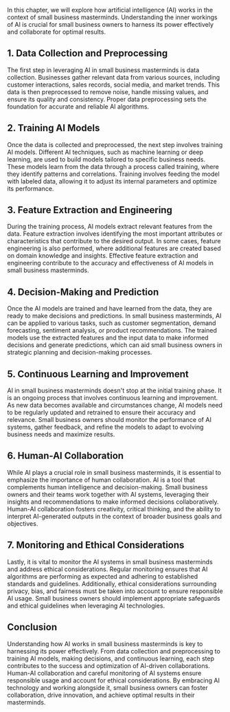 
In this chapter, we will explore how artificial intelligence (AI) works in the context of small business masterminds. Understanding the inner workings of AI is crucial for small business owners to harness its power effectively and collaborate for optimal results.

## 1\. Data Collection and Preprocessing

The first step in leveraging AI in small business masterminds is data collection. Businesses gather relevant data from various sources, including customer interactions, sales records, social media, and market trends. This data is then preprocessed to remove noise, handle missing values, and ensure its quality and consistency. Proper data preprocessing sets the foundation for accurate and reliable AI algorithms.

## 2\. Training AI Models

Once the data is collected and preprocessed, the next step involves training AI models. Different AI techniques, such as machine learning or deep learning, are used to build models tailored to specific business needs. These models learn from the data through a process called training, where they identify patterns and correlations. Training involves feeding the model with labeled data, allowing it to adjust its internal parameters and optimize its performance.

## 3\. Feature Extraction and Engineering

During the training process, AI models extract relevant features from the data. Feature extraction involves identifying the most important attributes or characteristics that contribute to the desired output. In some cases, feature engineering is also performed, where additional features are created based on domain knowledge and insights. Effective feature extraction and engineering contribute to the accuracy and effectiveness of AI models in small business masterminds.

## 4\. Decision-Making and Prediction

Once the AI models are trained and have learned from the data, they are ready to make decisions and predictions. In small business masterminds, AI can be applied to various tasks, such as customer segmentation, demand forecasting, sentiment analysis, or product recommendations. The trained models use the extracted features and the input data to make informed decisions and generate predictions, which can aid small business owners in strategic planning and decision-making processes.

## 5\. Continuous Learning and Improvement

AI in small business masterminds doesn't stop at the initial training phase. It is an ongoing process that involves continuous learning and improvement. As new data becomes available and circumstances change, AI models need to be regularly updated and retrained to ensure their accuracy and relevance. Small business owners should monitor the performance of AI systems, gather feedback, and refine the models to adapt to evolving business needs and maximize results.

## 6\. Human-AI Collaboration

While AI plays a crucial role in small business masterminds, it is essential to emphasize the importance of human collaboration. AI is a tool that complements human intelligence and decision-making. Small business owners and their teams work together with AI systems, leveraging their insights and recommendations to make informed decisions collaboratively. Human-AI collaboration fosters creativity, critical thinking, and the ability to interpret AI-generated outputs in the context of broader business goals and objectives.

## 7\. Monitoring and Ethical Considerations

Lastly, it is vital to monitor the AI systems in small business masterminds and address ethical considerations. Regular monitoring ensures that AI algorithms are performing as expected and adhering to established standards and guidelines. Additionally, ethical considerations surrounding privacy, bias, and fairness must be taken into account to ensure responsible AI usage. Small business owners should implement appropriate safeguards and ethical guidelines when leveraging AI technologies.

## Conclusion

Understanding how AI works in small business masterminds is key to harnessing its power effectively. From data collection and preprocessing to training AI models, making decisions, and continuous learning, each step contributes to the success and optimization of AI-driven collaborations. Human-AI collaboration and careful monitoring of AI systems ensure responsible usage and account for ethical considerations. By embracing AI technology and working alongside it, small business owners can foster collaboration, drive innovation, and achieve optimal results in their masterminds.
